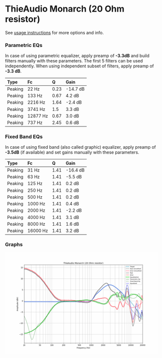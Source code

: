 # ThieAudio Monarch (20 Ohm resistor)
See [usage instructions](https://github.com/jaakkopasanen/AutoEq#usage) for more options and info.

### Parametric EQs
In case of using parametric equalizer, apply preamp of **-3.3dB** and build filters manually
with these parameters. The first 5 filters can be used independently.
When using independent subset of filters, apply preamp of **-3.3 dB**.

| Type    | Fc       |    Q | Gain     |
|:--------|:---------|:-----|:---------|
| Peaking | 22 Hz    | 0.23 | -14.7 dB |
| Peaking | 133 Hz   | 0.67 | 4.2 dB   |
| Peaking | 2216 Hz  | 1.64 | -2.4 dB  |
| Peaking | 3741 Hz  | 1.5  | 3.3 dB   |
| Peaking | 12877 Hz | 0.67 | 3.0 dB   |
| Peaking | 737 Hz   | 2.45 | 0.6 dB   |

### Fixed Band EQs
In case of using fixed band (also called graphic) equalizer, apply preamp of **-3.5dB**
(if available) and set gains manually with these parameters.

| Type    | Fc       |    Q | Gain     |
|:--------|:---------|:-----|:---------|
| Peaking | 31 Hz    | 1.41 | -16.4 dB |
| Peaking | 63 Hz    | 1.41 | -5.5 dB  |
| Peaking | 125 Hz   | 1.41 | 0.2 dB   |
| Peaking | 250 Hz   | 1.41 | 0.2 dB   |
| Peaking | 500 Hz   | 1.41 | 0.2 dB   |
| Peaking | 1000 Hz  | 1.41 | 0.4 dB   |
| Peaking | 2000 Hz  | 1.41 | -2.2 dB  |
| Peaking | 4000 Hz  | 1.41 | 3.1 dB   |
| Peaking | 8000 Hz  | 1.41 | 1.6 dB   |
| Peaking | 16000 Hz | 1.41 | 3.2 dB   |

### Graphs
![](./ThieAudio%20Monarch%20(20%20Ohm%20resistor).png)